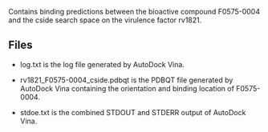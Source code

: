 Contains binding predictions between the bioactive compound F0575-0004 and the cside search space on the virulence factor rv1821.

## Files

- log.txt is the log file generated by AutoDock Vina.

- rv1821_F0575-0004_cside.pdbqt is the PDBQT file generated by AutoDock Vina containing the orientation and binding location of F0575-0004.

- stdoe.txt is the combined STDOUT and STDERR output of AutoDock Vina.

